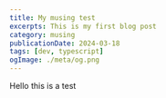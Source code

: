 ```yaml
---
title: My musing test
excerpts: This is my first blog post
category: musing
publicationDate: 2024-03-18
tags: [dev, typescript]
ogImage: ./meta/og.png
---
```


Hello this is a test
